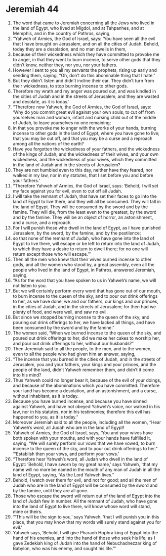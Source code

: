 ﻿
# Jeremiah 44
1. The word that came to Jeremiah concerning all the Jews who lived in the land of Egypt, who lived at Migdol, and at Tahpanhes, and at Memphis, and in the country of Pathros, saying, 
2. “Yahweh of Armies, the God of Israel, says: ‘You have seen all the evil that I have brought on Jerusalem, and on all the cities of Judah. Behold, today they are a desolation, and no man dwells in them, 
3. because of their wickedness which they have committed to provoke me to anger, in that they went to burn incense, to serve other gods that they didn’t know, neither they, nor you, nor your fathers. 
4. However I sent to you all my servants the prophets, rising up early and sending them, saying, “Oh, don’t do this abominable thing that I hate.” 
5. But they didn’t listen and didn’t incline their ear. They didn’t turn from their wickedness, to stop burning incense to other gods. 
6. Therefore my wrath and my anger was poured out, and was kindled in the cities of Judah and in the streets of Jerusalem; and they are wasted and desolate, as it is today.’ 
7. “Therefore now Yahweh, the God of Armies, the God of Israel, says: ‘Why do you commit great evil against your own souls, to cut off from yourselves man and woman, infant and nursing child out of the middle of Judah, to leave yourselves no one remaining; 
8. in that you provoke me to anger with the works of your hands, burning incense to other gods in the land of Egypt, where you have gone to live; that you may be cut off, and that you may be a curse and a reproach among all the nations of the earth? 
9. Have you forgotten the wickedness of your fathers, and the wickedness of the kings of Judah, and the wickedness of their wives, and your own wickedness, and the wickedness of your wives, which they committed in the land of Judah and in the streets of Jerusalem? 
10. They are not humbled even to this day, neither have they feared, nor walked in my law, nor in my statutes, that I set before you and before your fathers.’ 
11. “Therefore Yahweh of Armies, the God of Israel, says: ‘Behold, I will set my face against you for evil, even to cut off all Judah. 
12. I will take the remnant of Judah, that have set their faces to go into the land of Egypt to live there, and they will all be consumed. They will fall in the land of Egypt. They will be consumed by the sword and by the famine. They will die, from the least even to the greatest, by the sword and by the famine. They will be an object of horror, an astonishment, and a curse, and a reproach. 
13. For I will punish those who dwell in the land of Egypt, as I have punished Jerusalem, by the sword, by the famine, and by the pestilence; 
14. so that none of the remnant of Judah, who have gone into the land of Egypt to live there, will escape or be left to return into the land of Judah, to which they have a desire to return to dwell there; for no one will return except those who will escape.’” 
15. Then all the men who knew that their wives burned incense to other gods, and all the women who stood by, a great assembly, even all the people who lived in the land of Egypt, in Pathros, answered Jeremiah, saying, 
16. “As for the word that you have spoken to us in Yahweh’s name, we will not listen to you. 
17. But we will certainly perform every word that has gone out of our mouth, to burn incense to the queen of the sky, and to pour out drink offerings to her, as we have done, we and our fathers, our kings and our princes, in the cities of Judah, and in the streets of Jerusalem; for then had we plenty of food, and were well, and saw no evil. 
18. But since we stopped burning incense to the queen of the sky, and pouring out drink offerings to her, we have lacked all things, and have been consumed by the sword and by the famine.” 
19. The women said, “When we burned incense to the queen of the sky, and poured out drink offerings to her, did we make her cakes to worship her, and pour out drink offerings to her, without our husbands?” 
20. Then Jeremiah said to all the people, to the men, and to the women, even to all the people who had given him an answer, saying, 
21. “The incense that you burned in the cities of Judah, and in the streets of Jerusalem, you and your fathers, your kings and your princes, and the people of the land, didn’t Yahweh remember them, and didn’t it come into his mind? 
22. Thus Yahweh could no longer bear it, because of the evil of your doings, and because of the abominations which you have committed. Therefore your land has become a desolation, and an astonishment, and a curse, without inhabitant, as it is today. 
23. Because you have burned incense, and because you have sinned against Yahweh, and have not obeyed Yahweh’s voice, nor walked in his law, nor in his statutes, nor in his testimonies; therefore this evil has happened to you, as it is today.” 
24. Moreover Jeremiah said to all the people, including all the women, “Hear Yahweh’s word, all Judah who are in the land of Egypt! 
25. Yahweh of Armies, the God of Israel, says, ‘You and your wives have both spoken with your mouths, and with your hands have fulfilled it, saying, “We will surely perform our vows that we have vowed, to burn incense to the queen of the sky, and to pour out drink offerings to her.” “‘Establish then your vows, and perform your vows.’ 
26. “Therefore hear Yahweh’s word, all Judah who dwell in the land of Egypt: ‘Behold, I have sworn by my great name,’ says Yahweh, ‘that my name will no more be named in the mouth of any man of Judah in all the land of Egypt, saying, “As the Lord Yahweh lives.” 
27. Behold, I watch over them for evil, and not for good; and all the men of Judah who are in the land of Egypt will be consumed by the sword and by the famine, until they are all gone. 
28. Those who escape the sword will return out of the land of Egypt into the land of Judah few in number. All the remnant of Judah, who have gone into the land of Egypt to live there, will know whose word will stand, mine or theirs. 
29. “‘This will be the sign to you,’ says Yahweh, ‘that I will punish you in this place, that you may know that my words will surely stand against you for evil.’ 
30. Yahweh says, ‘Behold, I will give Pharaoh Hophra king of Egypt into the hand of his enemies, and into the hand of those who seek his life; as I gave Zedekiah king of Judah into the hand of Nebuchadnezzar king of Babylon, who was his enemy, and sought his life.’” 
